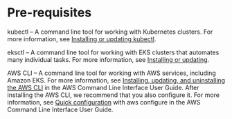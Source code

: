 # Pre-requisites

kubectl – A command line tool for working with Kubernetes clusters. For more information, see [Installing or updating kubectl]("https://docs.aws.amazon.com/eks/latest/userguide/install-kubectl.html").

eksctl – A command line tool for working with EKS clusters that automates many individual tasks. For more information, see [Installing or updating]("https://docs.aws.amazon.com/eks/latest/userguide/eksctl.html").

AWS CLI – A command line tool for working with AWS services, including Amazon EKS. For more information, see [Installing, updating, and uninstalling the AWS CLI]("https://docs.aws.amazon.com/cli/latest/userguide/cli-chap-install.html") in the AWS Command Line Interface User Guide. After installing the AWS CLI, we recommend that you also configure it. For more information, see [Quick configuration]("https://docs.aws.amazon.com/cli/latest/userguide/cli-configure-quickstart.html#cli-configure-quickstart-config") with aws configure in the AWS Command Line Interface User Guide.
